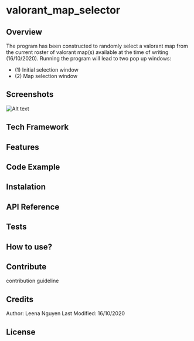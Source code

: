 # valorant_map_selector

## Overview
The program has been constructed to randomly select a valorant map from the current roster of valorant map(s) available at the time of writing (16/10/2020). Running the program will lead to two pop up windows:

  - (1) Initial selection window
  - (2) Map selection window

## Screenshots
![Alt text](/relative/path/to/screenshot.png?raw=true "Sceenshot")
## Tech Framework

## Features

## Code Example

## Instalation

## API Reference

## Tests

## How to use?

## Contribute
contribution guideline

## Credits
Author: Leena Nguyen
Last Modified: 16/10/2020
## License
